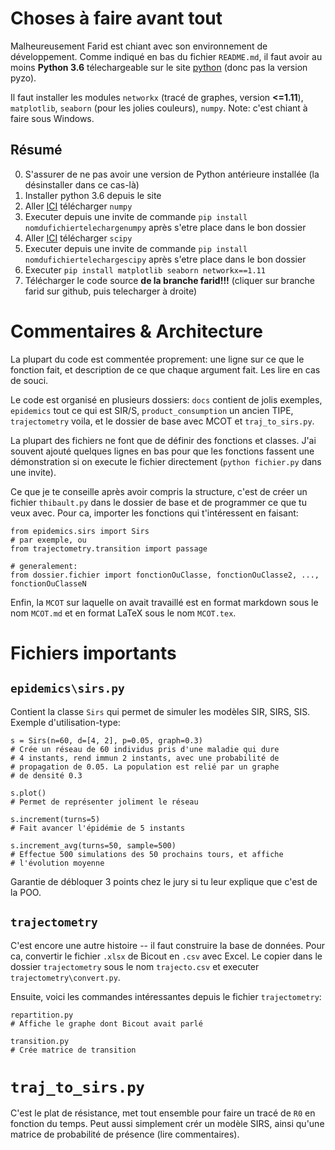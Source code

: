 # Choses à faire avant tout

Malheureusement Farid est chiant avec son environnement de développement. Comme indiqué en bas du fichier `README.md`, il faut avoir au moins **Python 3.6** télechargeable sur le site [python](https://python.org) (donc pas la version pyzo).

Il faut installer les modules `networkx` (tracé de graphes, version **<=1.11**), `matplotlib`, `seaborn` (pour les jolies couleurs), `numpy`. Note: c'est chiant à faire sous Windows.

## Résumé

0. S'assurer de ne pas avoir une version de Python antérieure installée (la désinstaller dans ce cas-là)
1. Installer python 3.6 depuis le site
2. Aller [ICI](https://www.lfd.uci.edu/~gohlke/pythonlibs/#numpy) télécharger `numpy`
3. Executer depuis une invite de commande `pip install nomdufichiertelechargenumpy` après s'etre place dans le bon dossier
4. Aller [ICI](https://www.lfd.uci.edu/~gohlke/pythonlibs/#scipy) télécharger `scipy`
5. Executer depuis une invite de commande `pip install nomdufichiertelechargescipy` après s'etre place dans le bon dossier
6. Executer `pip install matplotlib seaborn networkx==1.11`
7. Télécharger le code source **de la branche farid!!!** (cliquer sur branche farid sur github, puis telecharger à droite)

# Commentaires & Architecture

La plupart du code est commentée proprement: une ligne sur ce que le fonction fait, et description de ce que chaque argument fait. Les lire en cas de souci.

Le code est organisé en plusieurs dossiers: `docs` contient de jolis exemples, `epidemics` tout ce qui est SIR/S, `product_consumption` un ancien TIPE, `trajectometry` voila, et le dossier de base avec MCOT et `traj_to_sirs.py`.

La plupart des fichiers ne font que de définir des fonctions et classes. J'ai souvent ajouté quelques lignes en bas pour que les fonctions fassent une démonstration si on execute le fichier directement (`python fichier.py` dans une invite).

Ce que je te conseille après avoir compris la structure, c'est de créer un fichier `thibault.py` dans le dossier de base et de programmer ce que tu veux avec. Pour ca, importer les fonctions qui t'intéressent en faisant:

    from epidemics.sirs import Sirs
    # par exemple, ou
    from trajectometry.transition import passage

    # generalement:
    from dossier.fichier import fonctionOuClasse, fonctionOuClasse2, ..., fonctionOuClasseN

Enfin, la `MCOT` sur laquelle on avait travaillé est en format markdown sous le nom `MCOT.md` et en format LaTeX sous le nom `MCOT.tex`.

# Fichiers importants

## `epidemics\sirs.py`

Contient la classe `Sirs` qui permet de simuler les modèles SIR, SIRS, SIS. Exemple d'utilisation-type:

    s = Sirs(n=60, d=[4, 2], p=0.05, graph=0.3)
    # Crée un réseau de 60 individus pris d'une maladie qui dure
    # 4 instants, rend immun 2 instants, avec une probabilité de
    # propagation de 0.05. La population est relié par un graphe
    # de densité 0.3

    s.plot()
    # Permet de représenter joliment le réseau

    s.increment(turns=5)
    # Fait avancer l'épidémie de 5 instants

    s.increment_avg(turns=50, sample=500)
    # Effectue 500 simulations des 50 prochains tours, et affiche
    # l'évolution moyenne

Garantie de débloquer 3 points chez le jury si tu leur explique que c'est de la POO.

## `trajectometry`

C'est encore une autre histoire -- il faut construire la base de données. Pour ca, convertir le fichier `.xlsx` de Bicout en `.csv` avec Excel. Le copier dans le dossier `trajectometry` sous le nom `trajecto.csv` et executer `trajectometry\convert.py`.

Ensuite, voici les commandes intéressantes depuis le fichier `trajectometry`:

    repartition.py
    # Affiche le graphe dont Bicout avait parlé

    transition.py
    # Crée matrice de transition

# `traj_to_sirs.py`

C'est le plat de résistance, met tout ensemble pour faire un tracé de `R0` en fonction du temps. Peut aussi simplement crér un modèle SIRS, ainsi qu'une matrice de probabilité de présence (lire commentaires).
